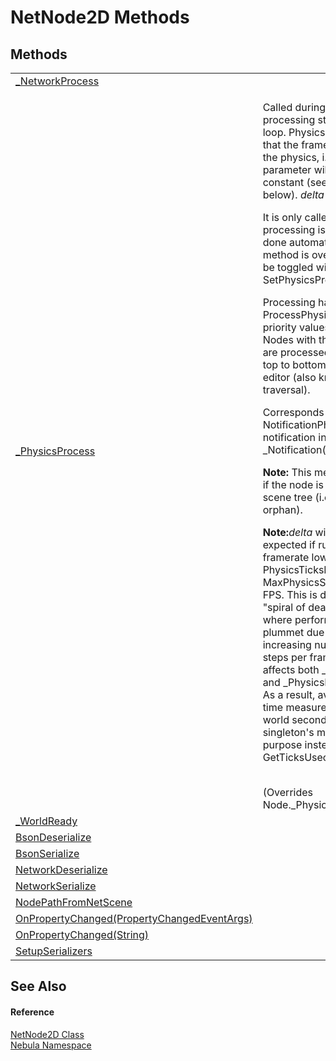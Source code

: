 # NetNode2D Methods




## Methods
<table>
<tr>
<td><a href="M_Nebula_NetNode2D__NetworkProcess">_NetworkProcess</a></td>
<td> </td></tr>
<tr>
<td><a href="M_Nebula_NetNode2D__PhysicsProcess">_PhysicsProcess</a></td>
<td><p>Called during the physics processing step of the main loop. Physics processing means that the frame rate is synced to the physics, i.e. the <em>delta</em> parameter will <em>generally</em> be constant (see exceptions below). <em>delta</em> is in seconds.</p><p>

It is only called if physics processing is enabled, which is done automatically if this method is overridden, and can be toggled with SetPhysicsProcess(Boolean).</p><p>

Processing happens in order of ProcessPhysicsPriority, lower priority values are called first. Nodes with the same priority are processed in tree order, or top to bottom as seen in the editor (also known as pre-order traversal).</p><p>

Corresponds to the NotificationPhysicsProcess notification in _Notification(Int32).</p><p><b>

Note:</b> This method is only called if the node is present in the scene tree (i.e. if it's not an orphan).</p><p><b>

Note:</b><em>delta</em> will be larger than expected if running at a framerate lower than PhysicsTicksPerSecond / MaxPhysicsStepsPerFrame FPS. This is done to avoid "spiral of death" scenarios where performance would plummet due to an ever-increasing number of physics steps per frame. This behavior affects both _Process(Double) and _PhysicsProcess(Double). As a result, avoid using <em>delta</em> for time measurements in real-world seconds. Use the Time singleton's methods for this purpose instead, such as GetTicksUsec().</p><br />(Overrides Node._PhysicsProcess(Double))</td></tr>
<tr>
<td><a href="M_Nebula_NetNode2D__WorldReady">_WorldReady</a></td>
<td> </td></tr>
<tr>
<td><a href="M_Nebula_NetNode2D_BsonDeserialize">BsonDeserialize</a></td>
<td> </td></tr>
<tr>
<td><a href="M_Nebula_NetNode2D_BsonSerialize">BsonSerialize</a></td>
<td> </td></tr>
<tr>
<td><a href="M_Nebula_NetNode2D_NetworkDeserialize">NetworkDeserialize</a></td>
<td> </td></tr>
<tr>
<td><a href="M_Nebula_NetNode2D_NetworkSerialize">NetworkSerialize</a></td>
<td> </td></tr>
<tr>
<td><a href="M_Nebula_NetNode2D_NodePathFromNetScene">NodePathFromNetScene</a></td>
<td> </td></tr>
<tr>
<td><a href="M_Nebula_NetNode2D_OnPropertyChanged">OnPropertyChanged(PropertyChangedEventArgs)</a></td>
<td> </td></tr>
<tr>
<td><a href="M_Nebula_NetNode2D_OnPropertyChanged_1">OnPropertyChanged(String)</a></td>
<td> </td></tr>
<tr>
<td><a href="M_Nebula_NetNode2D_SetupSerializers">SetupSerializers</a></td>
<td> </td></tr>
</table>

## See Also


#### Reference
<a href="T_Nebula_NetNode2D">NetNode2D Class</a>  
<a href="N_Nebula">Nebula Namespace</a>  
